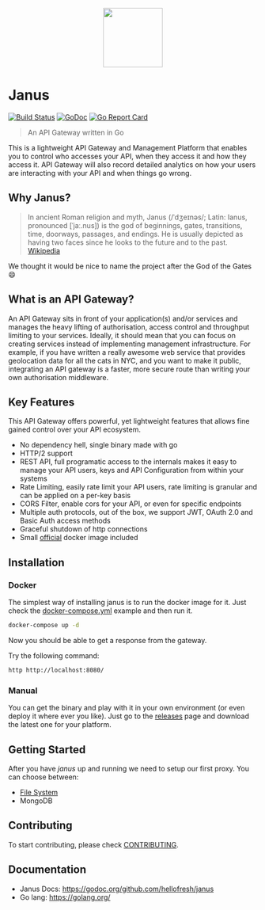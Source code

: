 <p align="center">
  <a href="https://hellofresh.com">
    <img width="120" src="https://www.hellofresh.de/images/hellofresh/press/HelloFresh_Logo.png">
  </a>
</p>

# Janus

[![Build Status](https://travis-ci.org/hellofresh/janus.svg?branch=master)](https://travis-ci.org/hellofresh/janus)
[![GoDoc](https://godoc.org/github.com/hellofresh/janus?status.svg)](https://godoc.org/github.com/hellofresh/janus)
[![Go Report Card](https://goreportcard.com/badge/github.com/hellofresh/janus)](https://goreportcard.com/report/github.com/hellofresh/janus)

> An API Gateway written in Go

This is a lightweight API Gateway and Management Platform that enables you to control who accesses your API,
when they access it and how they access it. API Gateway will also record detailed analytics on how your
users are interacting with your API and when things go wrong.

## Why Janus?

> In ancient Roman religion and myth, Janus (/ˈdʒeɪnəs/; Latin: Ianus, pronounced [ˈjaː.nus]) is the god of beginnings,
gates, transitions, time, doorways, passages, and endings. He is usually depicted as having two faces since he
looks to the future and to the past. [Wikipedia](https://en.wikipedia.org/wiki/Janus)

We thought it would be nice to name the project after the God of the Gates :smile:

## What is an API Gateway?

An API Gateway sits in front of your application(s) and/or services and manages the heavy lifting of authorisation,
access control and throughput limiting to your services. Ideally, it should mean that you can focus on creating
services instead of implementing management infrastructure. For example, if you have written a really awesome
web service that provides geolocation data for all the cats in NYC, and you want to make it public,
integrating an API gateway is a faster, more secure route than writing your own authorisation middleware.

## Key Features

This API Gateway offers powerful, yet lightweight features that allows fine gained control over your API ecosystem.

* No dependency hell, single binary made with go
* HTTP/2 support
* REST API, full programatic access to the internals makes it easy to manage your API users, keys and API Configuration from within your systems
* Rate Limiting, easily rate limit your API users, rate limiting is granular and can be applied on a per-key basis
* CORS Filter, enable cors for your API, or even for specific endpoints
* Multiple auth protocols, out of the box, we support JWT, OAuth 2.0 and Basic Auth access methods
* Graceful shutdown of http connections
* Small [official](https://quay.io/repository/hellofresh/janus) docker image included

## Installation

### Docker

The simplest way of installing janus is to run the docker image for it. Just check the [docker-compose.yml](../ci/assets/docker-compose.yml)
example and then run it.

```sh
docker-compose up -d
```

Now you should be able to get a response from the gateway. 

Try the following command:

```sh
http http://localhost:8080/
```

### Manual

You can get the binary and play with it in your own environment (or even deploy it where ever you like).
Just go to the [releases](https://github.com/hellofresh/janus/releases) page and download the latest one for your platform.

## Getting Started

After you have *janus* up and running we need to setup our first proxy. You can choose between:

* [File System](quick_start/file_system.md)
* MongoDB

## Contributing

To start contributing, please check [CONTRIBUTING](../CONTRIBUTING.md).

## Documentation

* Janus Docs: https://godoc.org/github.com/hellofresh/janus
* Go lang: https://golang.org/
